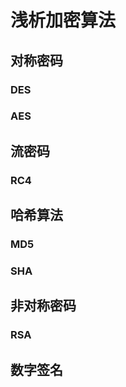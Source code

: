 # 浅析加密算法


## 对称密码

### DES

### AES

## 流密码

### RC4

## 哈希算法

### MD5

### SHA

## 非对称密码

### RSA

## 数字签名
